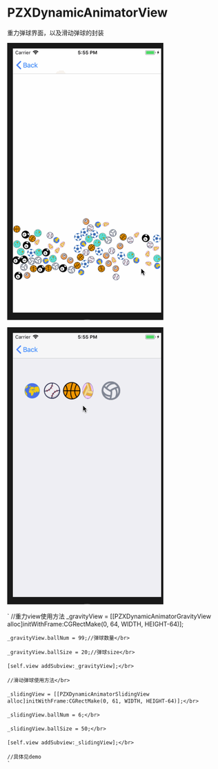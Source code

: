 # PZXDynamicAnimatorView
重力弹球界面，以及滑动弹球的封装

![image](https://github.com/PZXforXcode/PZXDynamicAnimatorView/blob/master/PZXDynamicAnimatorView/pzxgra.gif) 

![image](https://github.com/PZXforXcode/PZXDynamicAnimatorView/blob/master/PZXDynamicAnimatorView/pzxpz.gif) 

`  //重力view使用方法
    _gravityView = [[PZXDynamicAnimatorGravityView alloc]initWithFrame:CGRectMake(0, 64, WIDTH, HEIGHT-64)];</br>

    _gravityView.ballNum = 99;//弹球数量</br>

    _gravityView.ballSize = 20;//弹球size</br>

    [self.view addSubview:_gravityView];</br>

    //滑动弹球使用方法</br>

    _slidingView = [[PZXDynamicAnimatorSlidingView alloc]initWithFrame:CGRectMake(0, 61, WIDTH, HEIGHT-64)];</br>

    _slidingView.ballNum = 6;</br>

    _slidingView.ballSize = 50;</br>

    [self.view addSubview:_slidingView];</br>

    //具体见demo
    `
